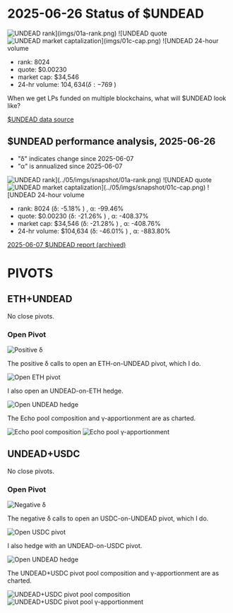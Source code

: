 # 2025-06-26 Status of $UNDEAD 

![$UNDEAD rank](imgs/01a-rank.png) 
![$UNDEAD quote](imgs/01b-quote.png) 
![$UNDEAD market captalization](imgs/01c-cap.png) 
![$UNDEAD 24-hour volume](imgs/01d-vol.png) 

* rank: 8024 
* quote: $0.00230 
* market cap: $34,546 
* 24-hr volume: $104,634 (δ: -$769 ) 

When we get LPs funded on multiple blockchains, what will $UNDEAD look like? 

[$UNDEAD data source](https://www.coingecko.com/en/coins/undead-blocks) 
## $UNDEAD performance analysis, 2025-06-26 

* "δ" indicates change since 2025-06-07 
* "α" is annualized since 2025-06-07 

![$UNDEAD rank](../05/imgs/snapshot/01a-rank.png) 
![$UNDEAD quote](../05/imgs/snapshot/01b-quote.png) 
![$UNDEAD market captalization](../05/imgs/snapshot/01c-cap.png) 
![$UNDEAD 24-hour volume](../05/imgs/snapshot/01d-vol.png) 

* rank: 8024 (δ: -5.18% ) , α: -99.46% 
* quote: $0.00230 (δ: -21.26% ) , α: -408.37% 
* market cap: $34,546 (δ: -21.28% ) , α: -408.76% 
* 24-hr volume: $104,634 (δ: -46.01% ) , α: -883.80% 

[2025-06-07 $UNDEAD report (archived)](https://github.com/pivoteur/biz/tree/main/blog/2025/06/05) 
# PIVOTS 

## ETH+UNDEAD 

No close pivots. 

### Open Pivot 

![Positive δ](imgs/02a-pos.png) 

The positive δ calls to open an ETH-on-UNDEAD pivot, which I do. 

![Open ETH pivot](imgs/02b-open-eth-pivot.png) 

I also open an UNDEAD-on-ETH hedge. 

![Open UNDEAD hedge](imgs/02c-open-undead-hedge.png) 

The Echo pool composition and γ-apportionment are as charted. 

![Echo pool composition](imgs/03a-comp.png) 
![Echo pool γ-apportionment](imgs/03b-apport.png) 
## UNDEAD+USDC 

No close pivots. 

### Open Pivot 

![Negative δ](imgs/04a-neg.png) 

The negative δ calls to open an USDC-on-UNDEAD pivot, which I do. 

![Open USDC pivot](imgs/04b-open-usdc-pivot.png) 

I also hedge with an UNDEAD-on-USDC pivot. 

![Open UNDEAD hedge](imgs/04c-open-undead-hedge.png) 

The UNDEAD+USDC pivot pool composition and γ-apportionment are as charted. 

![UNDEAD+USDC pivot pool composition](imgs/5a-comp.png) 
![UNDEAD+USDC pivot pool γ-apportionment](imgs/5b-apport.png) 
